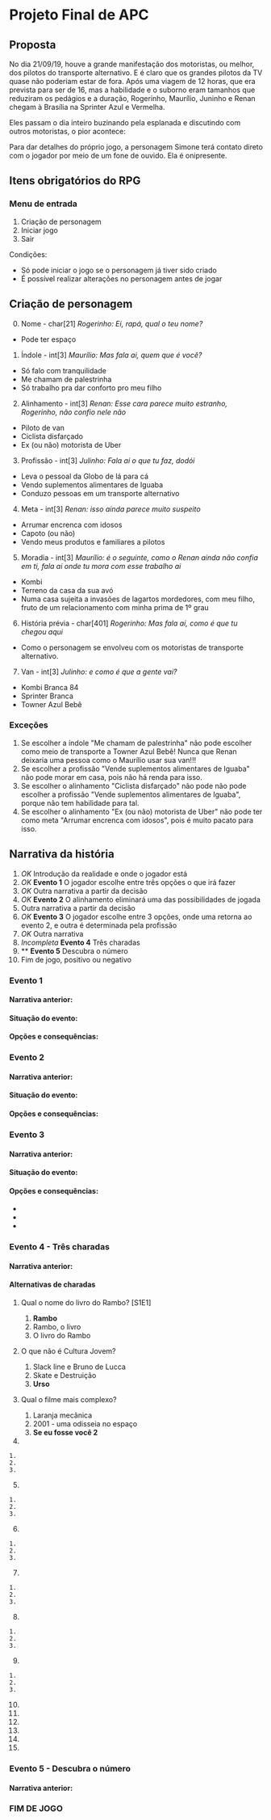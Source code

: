 Projeto Final de APC
=============

Proposta
-------------

No dia 21/09/19, houve a grande manifestação dos motoristas, ou melhor, dos pilotos do transporte alternativo. E é claro que os grandes pilotos da TV quase não poderiam estar de fora. Após uma viagem de 12 horas, que era prevista para ser de 16, mas a habilidade e o suborno eram tamanhos que reduziram os pedágios e a duração, Rogerinho, Maurílio, Juninho e Renan chegam à Brasília na Sprinter Azul e Vermelha. 

Eles passam o dia inteiro buzinando pela esplanada e discutindo com outros motoristas, o pior acontece: 

Para dar detalhes do próprio jogo, a personagem Simone terá contato direto com o jogador por meio de um fone de ouvido. Ela é onipresente.

Itens obrigatórios do RPG
-------------

### Menu de entrada
1. Criação de personagem
2. Iniciar jogo
3. Sair

Condições:
* Só pode iniciar o jogo se o personagem já tiver sido criado
* É possível realizar alterações no personagem antes de jogar

Criação de personagem
-------------

0. Nome - char[21]
*Rogerinho: Ei, rapá, qual o teu nome?*
- Pode ter espaço

1. Índole - int[3]
*Maurílio: Mas fala ai, quem que é você?*
* Só falo com tranquilidade
* Me chamam de palestrinha
* Só trabalho pra dar conforto pro meu filho

2. Alinhamento - int[3]
*Renan: Esse cara parece muito estranho, Rogerinho, não confio nele não*
* Piloto de van
* Ciclista disfarçado
* Ex (ou não) motorista de Uber

3. Profissão - int[3]
*Julinho: Fala ai o que tu faz, dodói*
* Leva o pessoal da Globo de lá para cá
* Vendo suplementos alimentares de Iguaba
* Conduzo pessoas em um transporte alternativo

4. Meta - int[3]
*Renan: isso ainda parece muito suspeito*
* Arrumar encrenca com idosos
* Capoto (ou não)
* Vendo meus produtos e familiares a pilotos

5. Moradia - int[3]
*Maurílio: é o seguinte, como o Renan ainda não confia em ti, fala ai onde tu mora com esse trabalho ai*
* Kombi
* Terreno da casa da sua avó
* Numa casa sujeita a invasões de lagartos mordedores, com meu filho, fruto de um relacionamento com minha prima de 1º grau

6. História prévia - char[401]
*Rogerinho: Mas fala aí, como é que tu chegou aqui*
- Como o personagem se envolveu com os motoristas de transporte alternativo.

7. Van - int[3]
*Julinho: e como é que a gente vai?*
* Kombi Branca 84
* Sprinter Branca
* Towner Azul Bebê

### Exceções
1. Se escolher a índole "Me chamam de palestrinha" não pode escolher como meio de transporte a Towner Azul Bebê! Nunca que Renan deixaria uma pessoa como o Maurílio usar sua van!!!
2. Se escolher a profissão "Vende suplementos alimentares de Iguaba" não pode morar em casa, pois não há renda para isso.
3. Se escolher o alinhamento "Ciclista disfarçado" não pode não pode escolher a profissão "Vende suplementos alimentares de Iguaba", porque não tem habilidade para tal.
4. Se escolher o alinhamento "Ex (ou não) motorista de Uber" não pode ter como meta "Arrumar encrenca com idosos", pois é muito pacato para isso. 

Narrativa da história
------------

1. *OK* Introdução da realidade e onde o jogador está
2. *OK* **Evento 1** O jogador escolhe entre três opções o que irá fazer
3. *OK* Outra narrativa a partir da decisão
4. *OK* **Evento 2** O alinhamento eliminará uma das possibilidades de jogada
5. Outra narrativa a partir da decisão
6. *OK* **Evento 3** O jogador escolhe entre 3 opções, onde uma retorna ao evento 2, e outra é determinada pela profissão
7. *OK* Outra narrativa
8. *Incompleta* **Evento 4** Três charadas
9. ** **Evento 5** Descubra o número
10. Fim de jogo, positivo ou negativo

### Evento 1

#### Narrativa anterior:

#### Situação do evento:

#### Opções e consequências:

### Evento 2

#### Narrativa anterior:

#### Situação do evento:

#### Opções e consequências:

### Evento 3

#### Narrativa anterior:

#### Situação do evento:

#### Opções e consequências:
* 
* 
* 

### Evento 4 - Três charadas

#### Narrativa anterior:

#### Alternativas de charadas

1. Qual o nome do livro do Rambo? [S1E1]

    1. **Rambo**
    2. Rambo, o livro
    3. O livro do Rambo

2. O que não é Cultura Jovem?

    1. Slack line e Bruno de Lucca
    2. Skate e Destruição
    3. **Urso**

3. Qual o filme mais complexo?

    1. Laranja mecânica
    2. 2001 - uma odisseia no espaço
    3. **Se eu fosse você 2**

4. 

    1. 
    2. 
    3. 

5. 

    1. 
    2. 
    3. 

6. 

    1. 
    2. 
    3. 

7. 

    1. 
    2. 
    3. 

8. 

    1. 
    2. 
    3. 

9. 

    1. 
    2. 
    3. 
10. 
11. 
12. 
13. 
14. 
15. 

### Evento 5 - Descubra o número

#### Narrativa anterior:

### FIM DE JOGO